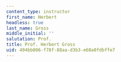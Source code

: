 ```yaml
---
content_type: instructor
first_name: Herbert
headless: true
last_name: Gross
middle_initial: ''
salutation: Prof.
title: Prof. Herbert Gross
uid: 494bb006-f78f-88aa-d3b3-e60a0fdbffe7
---
```

